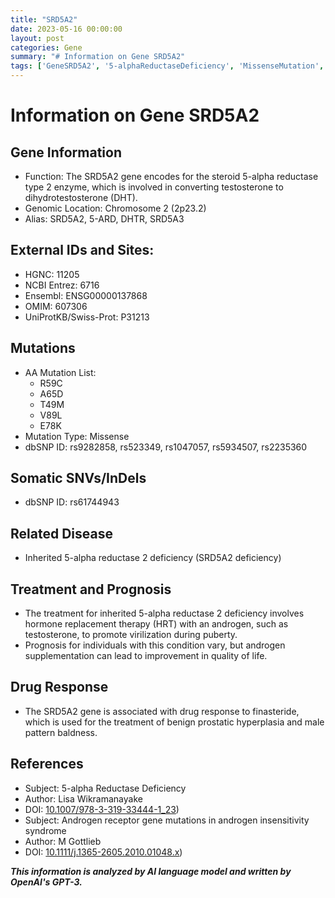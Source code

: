 ```yaml
---
title: "SRD5A2"
date: 2023-05-16 00:00:00
layout: post
categories: Gene
summary: "# Information on Gene SRD5A2"
tags: ['GeneSRD5A2', '5-alphaReductaseDeficiency', 'MissenseMutation', 'DrugResponse', 'HormoneReplacementTherapy', 'AndrogenSupplementation', 'AndrogenInsensitivitySyndrome', 'GeneticInformationAnalysis']
---
```


# Information on Gene SRD5A2

## Gene Information
- Function: The SRD5A2 gene encodes for the steroid 5-alpha reductase type 2 enzyme, which is involved in converting testosterone to dihydrotestosterone (DHT).
- Genomic Location: Chromosome 2 (2p23.2)
- Alias: SRD5A2, 5-ARD, DHTR, SRD5A3

## External IDs and Sites:
- HGNC: 11205
- NCBI Entrez: 6716
- Ensembl: ENSG00000137868
- OMIM: 607306
- UniProtKB/Swiss-Prot: P31213

## Mutations
- AA Mutation List:
    - R59C
    - A65D
    - T49M
    - V89L
    - E78K
- Mutation Type: Missense
- dbSNP ID: rs9282858, rs523349, rs1047057, rs5934507, rs2235360

## Somatic SNVs/InDels
- dbSNP ID: rs61744943

## Related Disease
- Inherited 5-alpha reductase 2 deficiency (SRD5A2 deficiency)

## Treatment and Prognosis
- The treatment for inherited 5-alpha reductase 2 deficiency involves hormone replacement therapy (HRT) with an androgen, such as testosterone, to promote virilization during puberty.
- Prognosis for individuals with this condition vary, but androgen supplementation can lead to improvement in quality of life.

## Drug Response
- The SRD5A2 gene is associated with drug response to finasteride, which is used for the treatment of benign prostatic hyperplasia and male pattern baldness.

## References
- Subject: 5-alpha Reductase Deficiency
- Author: Lisa Wikramanayake
- DOI: [10.1007/978-3-319-33444-1_23](https://doi.org/10.1007/978-3-319-33444-1_23))
- Subject: Androgen receptor gene mutations in androgen insensitivity syndrome
- Author: M Gottlieb
- DOI: [10.1111/j.1365-2605.2010.01048.x](https://doi.org/10.1111/j.1365-2605.2010.01048.x))

**_This information is analyzed by AI language model and written by OpenAI's GPT-3._**